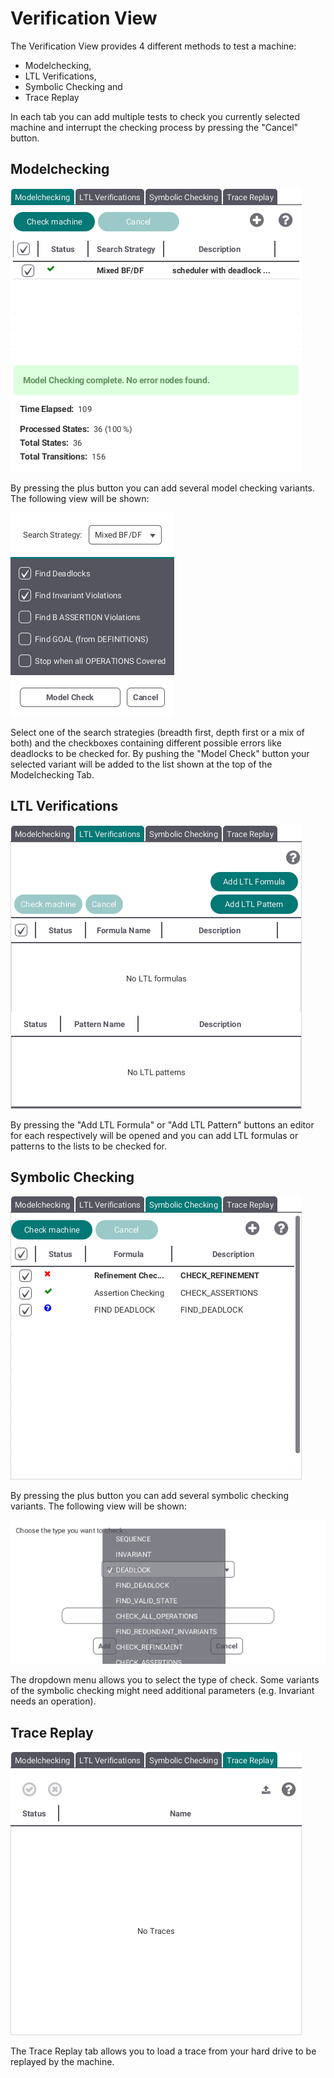 # Verification View
The Verification View provides 4 different methods to test a machine:

* Modelchecking,
* LTL Verifications,
* Symbolic Checking and
* Trace Replay

In each tab you can add multiple tests to check you currently selected machine and interrupt the checking process by pressing the "Cancel" button.
## Modelchecking

![Modelchecking](screenshots/Verifications/Modelchecking.png)

By pressing the plus button you can add several model checking variants. The following view will be shown:

![Modelchecking Stage](screenshots/Verifications/Modelchecking%20Stage.png)

Select one of the search strategies (breadth first, depth first or a mix of both) and the checkboxes containing  different possible errors like deadlocks to be checked for. By pushing the "Model Check" button your selected variant will be added to the list shown at the top of the Modelchecking Tab.

## LTL Verifications

![LTL](screenshots/Verifications/LTL.png)

By pressing the "Add LTL Formula" or "Add LTL Pattern" buttons an editor for each respectively will be opened and you can add LTL formulas or patterns to the lists to be checked for.

## Symbolic Checking

![Symbolic Checking](screenshots/Verifications/Symbolic%20Checking.png)

By pressing the plus button you can add several symbolic checking variants. The following view will be shown:

![Add SC](screenshots/Verifications/Add%20SC.png)

The dropdown menu allows you to select the type of check. Some variants of the symbolic checking might need additional parameters (e.g. Invariant needs an operation).

## Trace Replay

![Trace Replay](screenshots/Verifications/Trace%20Replay.png)

The Trace Replay tab allows you to load a trace from your hard drive to be replayed by the machine.
